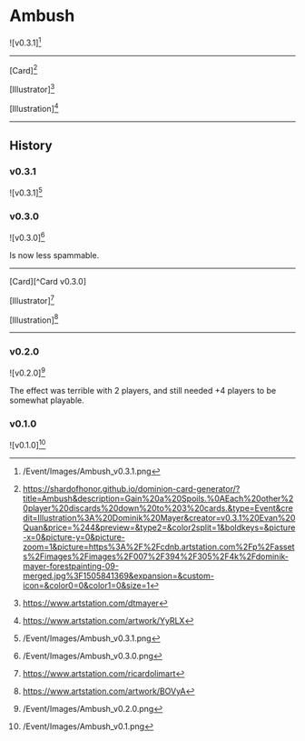 # Ambush

![v0.3.1][^v0.3.1]

---

[Card][^Card]

[Illustrator][^Illustrator]

[Illustration][^Illustration]

---

## History

### v0.3.1

![v0.3.1][^v0.3.1]

### v0.3.0

![v0.3.0][^v0.3.0]

Is now less spammable.

---

[Card][^Card v0.3.0]

[Illustrator][^Illustrator v0.3.0]

[Illustration][^Illustration v0.3.0]

---

### v0.2.0

![v0.2.0][^v0.2.0]

The effect was terrible with 2 players, and still needed +4 players to be
somewhat playable.

### v0.1.0

![v0.1.0][^v0.1.0]

[^v0.1.0]: /Event/Images/Ambush_v0.1.png
[^v0.2.0]: /Event/Images/Ambush_v0.2.0.png
[^v0.3.0]: /Event/Images/Ambush_v0.3.0.png
[^v0.3.1]: /Event/Images/Ambush_v0.3.1.png
[^Card]: https://shardofhonor.github.io/dominion-card-generator/?title=Ambush&description=Gain%20a%20Spoils.%0AEach%20other%20player%20discards%20down%20to%203%20cards.&type=Event&credit=Illustration%3A%20Dominik%20Mayer&creator=v0.3.1%20Evan%20Quan&price=%244&preview=&type2=&color2split=1&boldkeys=&picture-x=0&picture-y=0&picture-zoom=1&picture=https%3A%2F%2Fcdnb.artstation.com%2Fp%2Fassets%2Fimages%2Fimages%2F007%2F394%2F305%2F4k%2Fdominik-mayer-forestpainting-09-merged.jpg%3F1505841369&expansion=&custom-icon=&color0=0&color1=0&size=1
[^Illustrator]: https://www.artstation.com/dtmayer
[^Illustration]: https://www.artstation.com/artwork/YyRLX
[^Card v.0.3.0]: https://shardofhonor.github.io/dominion-card-generator/?title=Ambush&description=Gain%20a%20Spoils%20from%20the%20Spoils%20pile.%0AEach%20other%20player%20discards%20down%20to%203%20cards.&type=Event&credit=Illustration%3A%20Ricardo%20Lima&creator=v0.3.0%20Evan%20Quan&price=%244&preview=&type2=&color2split=1&boldkeys=&picture-x=0&picture-y=0.93&picture-zoom=1&picture=https%3A%2F%2Fcdna.artstation.com%2Fp%2Fassets%2Fimages%2Fimages%2F003%2F931%2F340%2Fmedium%2Fricardo-lima-ambush-ricardo-lima.jpg%3F1478638692&expansion=&custom-icon=&color0=0&color1=0&size=1
[^Illustrator v0.3.0]: https://www.artstation.com/ricardolimart
[^Illustration v0.3.0]: https://www.artstation.com/artwork/BOVyA
